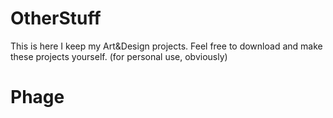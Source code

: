 # OtherStuff
This is here I keep my Art&amp;Design projects. Feel free to download and make these projects yourself. (for personal use, obviously)

# Phage
